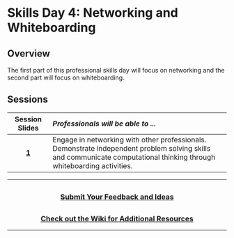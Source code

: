 # Skills Day 4: Networking and Whiteboarding

## Overview

The first part of this professional skills day will focus on networking and the second part will focus on whiteboarding.

## Sessions

|                                                        Session Slides                                                         | _Professionals will be able to ..._                                                                                                                                        |
| :---------------------------------------------------------------------------------------------------------------------------: | :------------------------------------------------------------------------------------------------------------------------------------------------------------------------- |
| [**1**](https://docs.google.com/presentation/d/1k1nNIi9AR6fMLKa6cwACZ5x8VWnalsh3jDcSCyrJQ7Y/edit#slide=id.g81fbe596eb_0_1354) | Engage in networking with other professionals.<br> Demonstrate independent problem solving skills and communicate computational thinking through whiteboarding activities. |

---

## <h3 align="center"><a href="https://forms.gle/vyAD1HFwXHZMRXrr9">Submit Your Feedback and Ideas</a></h3>

## <h3 align="center"><a href="https://github.com/itscodenation/curriculum-20-21/wiki">Check out the Wiki for Additional Resources</a></h3>

---
